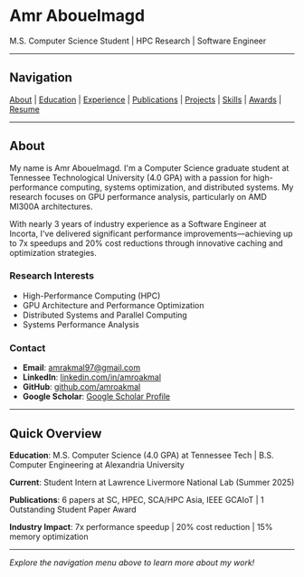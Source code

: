 # Amr Abouelmagd

M.S. Computer Science Student | HPC Research | Software Engineer

---

## Navigation

[About](#about) | [Education](./education.md) | [Experience](./experience.md) | [Publications](./publications.md) | [Projects](./projects.md) | [Skills](./skills.md) | [Awards](./awards.md) | [Resume](./resume.md)

---

## About

My name is Amr Abouelmagd. I'm a Computer Science graduate student at Tennessee Technological University (4.0 GPA) with a passion for high-performance computing, systems optimization, and distributed systems. My research focuses on GPU performance analysis, particularly on AMD MI300A architectures.

With nearly 3 years of industry experience as a Software Engineer at Incorta, I've delivered significant performance improvements—achieving up to 7x speedups and 20% cost reductions through innovative caching and optimization strategies.

### Research Interests
- High-Performance Computing (HPC)
- GPU Architecture and Performance Optimization
- Distributed Systems and Parallel Computing
- Systems Performance Analysis

### Contact
- **Email**: amrakmal97@gmail.com
- **LinkedIn**: [linkedin.com/in/amroakmal](https://linkedin.com/in/amroakmal)
- **GitHub**: [github.com/amroakmal](https://github.com/amroakmal)
- **Google Scholar**: [Google Scholar Profile](https://scholar.google.com)

---

## Quick Overview

**Education**: M.S. Computer Science (4.0 GPA) at Tennessee Tech | B.S. Computer Engineering at Alexandria University

**Current**: Student Intern at Lawrence Livermore National Lab (Summer 2025)

**Publications**: 6 papers at SC, HPEC, SCA/HPC Asia, IEEE GCAIoT | 1 Outstanding Student Paper Award

**Industry Impact**: 7x performance speedup | 20% cost reduction | 15% memory optimization

---

*Explore the navigation menu above to learn more about my work!*
